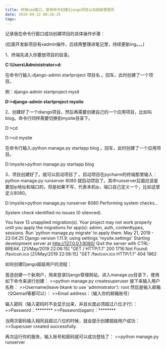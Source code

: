 ```yaml
---
title: 终端cmd窗口，使用命令创建django项目以及超级管理员
date: 2019-09-22 00:26:25
tags:
---
```


记录我在命令行窗口成功创建项目的具体操作步骤：

(后面开发新项目有xadmin操作，后续再整理进笔记里，持续更新ing。。。)

<!--more-->

1、终端先进入你要放项目的目录。

**C:\Users\Administrator>d:**

在命令行输入:django-admin startproject 项目名  。回车，此时创建了一个项目。

例：django-admin startproject mysit

**D:\>django-admin startproject mysite**

2、创建好了一个diango项目，然后再需要创建自己的一个应用项目，比如叫blog。命令行同样需要切换到mysite目录下。

D:\>cd

D:\>cd mysite

在命令行输入:python manage.py startapp blog  。回车，此时创建了一个应用项目。

D:\mysite>python manage.py startapp blog

 

3、项目创建好了。就可以启动项目了 。启动项目在pycharm的终端那里输入：python manage.py runserver 8080 就启动项目了。其中runserver后面应该是要加ip地址和端口的，但是如果不写，代表本机ip，端口自己定义一个，比如这里定义8080。

D:\mysite>python manage.py runserver 8080
Performing system checks...

System check identified no issues (0 silenced).

You have 13 unapplied migration(s). Your project may not work properly until you apply the migrations for app(s): admin,
auth, contenttypes, sessions.
Run 'python manage.py migrate' to apply them.
May 21, 2019 - 22:04:25
Django version 1.11.9, using settings 'mysite.settings'
Starting development server at http://127.0.0.1:8080/
Quit the server with CTRL-BREAK.
[21/May/2019 22:06:15] "GET / HTTP/1.1" 200 1716
Not Found: /favicon.ico
[21/May/2019 22:06:15] "GET /favicon.ico HTTP/1.1" 404 1962

 

如何创建Django超级用户的流程：

 

首选创建一个新用户，用来登录Django管理网站，进入manage.py目录下，使用如下命令来进行创建：
\>>python manage.py createsuperuser
接下来输入用户名称：
\>>Username(leave bkank to use 'administrator'): root
然后是输入邮箱（QQemail等都可以）：
\>>Email address：（输入你的邮箱账号）

输入密码（输入密码时不会显示出来，并且长度必须超过八位才行）：
\>>Password：********
\>>Password(again)：********

当两次密码输入相同且超过八位的时候，就会提示创建超级用户成功：
\>>Superuser created successfully.

再次运行你的服务，输入账号和密码就可以成功登陆了：
\>>python manage.py runserver